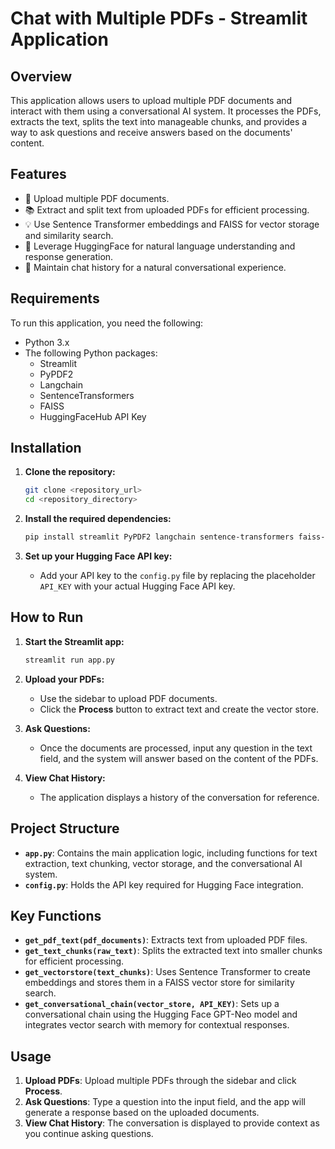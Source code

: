 # Chat with Multiple PDFs - Streamlit Application

## Overview
This application allows users to upload multiple PDF documents and interact with them using a conversational AI system. It processes the PDFs, extracts the text, splits the text into manageable chunks, and provides a way to ask questions and receive answers based on the documents' content.

## Features
- 📄 Upload multiple PDF documents.
- 📚 Extract and split text from uploaded PDFs for efficient processing.
- 💡 Use Sentence Transformer embeddings and FAISS for vector storage and similarity search.
- 🤖 Leverage HuggingFace for natural language understanding and response generation.
- 💬 Maintain chat history for a natural conversational experience.

## Requirements

To run this application, you need the following:

- Python 3.x
- The following Python packages:
  - Streamlit
  - PyPDF2
  - Langchain
  - SentenceTransformers
  - FAISS
  - HuggingFaceHub API Key

## Installation

1. **Clone the repository:**
   ```bash
   git clone <repository_url>
   cd <repository_directory>
   ```

2. **Install the required dependencies:**
   ```bash
   pip install streamlit PyPDF2 langchain sentence-transformers faiss-cpu
   ```

3. **Set up your Hugging Face API key:**
   - Add your API key to the `config.py` file by replacing the placeholder `API_KEY` with your actual Hugging Face API key.

## How to Run

1. **Start the Streamlit app:**
   ```bash
   streamlit run app.py
   ```

2. **Upload your PDFs:**
   - Use the sidebar to upload PDF documents.
   - Click the **Process** button to extract text and create the vector store.

3. **Ask Questions:**
   - Once the documents are processed, input any question in the text field, and the system will answer based on the content of the PDFs.

4. **View Chat History:**
   - The application displays a history of the conversation for reference.

## Project Structure

- **`app.py`**: Contains the main application logic, including functions for text extraction, text chunking, vector storage, and the conversational AI system.
- **`config.py`**: Holds the API key required for Hugging Face integration.

## Key Functions

- **`get_pdf_text(pdf_documents)`**: Extracts text from uploaded PDF files.
- **`get_text_chunks(raw_text)`**: Splits the extracted text into smaller chunks for efficient processing.
- **`get_vectorstore(text_chunks)`**: Uses Sentence Transformer to create embeddings and stores them in a FAISS vector store for similarity search.
- **`get_conversational_chain(vector_store, API_KEY)`**: Sets up a conversational chain using the Hugging Face GPT-Neo model and integrates vector search with memory for contextual responses.

## Usage

1. **Upload PDFs**: Upload multiple PDFs through the sidebar and click **Process**.
2. **Ask Questions**: Type a question into the input field, and the app will generate a response based on the uploaded documents.
3. **View Chat History**: The conversation is displayed to provide context as you continue asking questions.

